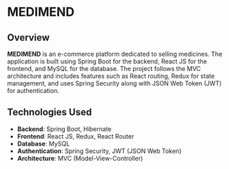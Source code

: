 # MEDIMEND

## Overview
**MEDIMEND** is an e-commerce platform dedicated to selling medicines. The application is built using Spring Boot for the backend, React JS for the frontend, and MySQL for the database. The project follows the MVC architecture and includes features such as React routing, Redux for state management, and uses Spring Security along with JSON Web Token (JWT) for authentication.



## Technologies Used
- **Backend**: Spring Boot, Hibernate
- **Frontend**: React JS, Redux, React Router
- **Database**: MySQL
- **Authentication**: Spring Security, JWT (JSON Web Token)
- **Architecture**: MVC (Model-View-Controller)

